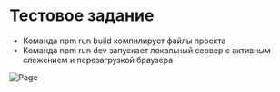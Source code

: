 # Тестовое задание

- Команда npm run build компилирует файлы проекта
- Команда npm run dev запускает локальный сервер с активным слежением и перезагрузкой браузера

![Page](https://github.com/Pasha845/front-gorulev/assets/106194295/4cec09fe-7d53-49fd-9ea3-aec27786aeea)
